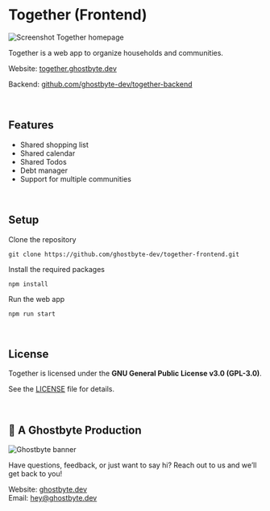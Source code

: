 # Together (Frontend)

![Screenshot Together homepage](https://github.com/ghostbyte-dev/together-frontend/blob/c820767d0fd176df19174aa57a0e48360d3b61c0/assets/together_screenshot.png)

Together is a web app to organize households and communities.

Website: [together.ghostbyte.dev](https://together.ghostbyte.dev)

Backend: [github.com/ghostbyte-dev/together-backend](https://github.com/ghostbyte-dev/together-backend)

<br>

## Features
- Shared shopping list
- Shared calendar
- Shared Todos
- Debt manager
- Support for multiple communities

<br>

## Setup

Clone the repository

```
git clone https://github.com/ghostbyte-dev/together-frontend.git
```

Install the required packages

```
npm install
```

Run the web app

```
npm run start
```

<br>

## License

Together is licensed under the **GNU General Public License v3.0 (GPL-3.0)**.

See the [LICENSE](./LICENSE) file for details.

<br>

## 👻 A Ghostbyte Production

![Ghostbyte banner](https://github.com/ghostbyte-dev/ghostbyte-website/blob/53ed21675d8306f4c6885ae0653b2805ee5b2e06/assets/ghostbyte_banner.png)

Have questions, feedback, or just want to say hi? Reach out to us and we’ll get back to you!

Website: [ghostbyte.dev](https://ghostbyte.dev)  
Email: [hey@ghostbyte.dev](mailto:hey@ghostbyte.dev)
